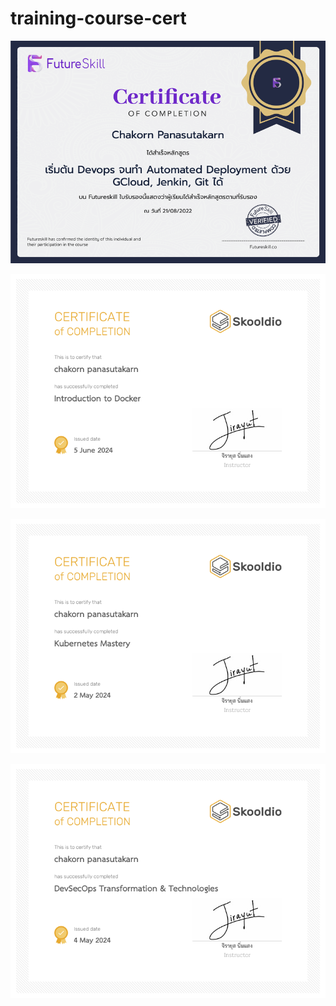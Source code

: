# training-course-cert

![Jenkins](image/jenkins-automate.png)

![docker](image/docker.png)

![k8s](image/k8s-master.png)

![devsecops](image/devsecops.png)
